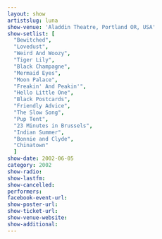```yaml
---
layout: show
artistslug: luna
show-venue: 'Aladdin Theatre, Portland OR, USA'
show-setlist: [
  "Bewitched",
  "Lovedust",
  "Weird And Woozy",
  "Tiger Lily",
  "Black Champagne",
  "Mermaid Eyes",
  "Moon Palace",
  "Freakin' And Peakin'",
  "Hello Little One",
  "Black Postcards",
  "Friendly Advice",
  "The Slow Song",
  "Pup Tent",
  "23 Minutes in Brussels",
  "Indian Summer",
  "Bonnie and Clyde",
  "Chinatown"
  ]
show-date: 2002-06-05
category: 2002
show-radio: 
show-lastfm: 
show-cancelled: 
performers: 
facebook-event-url: 
show-poster-url: 
show-ticket-url: 
show-venue-website: 
show-additional: 
---
```


